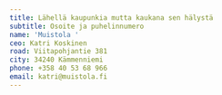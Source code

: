 ```yaml
---
title: Lähellä kaupunkia mutta kaukana sen hälystä
subtitle: Osoite ja puhelinnumero
name: 'Muistola '
ceo: Katri Koskinen
road: Viitapohjantie 381
city: 34240 Kämmenniemi
phone: +358 40 53 68 966
email: katri@muistola.fi
---
```


